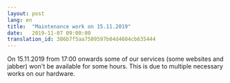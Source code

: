 ```yaml
---
layout: post
lang: en
title:  "Maintenance work on 15.11.2019"
date:   2019-11-07 09:00:00
translation_id: 386b7f5aa7509597b04d4604cb635444
---
```


On 15.11.2019 from 17:00 onwards some of our services (some websites and jabber) won't be available for some hours. This is due to multiple necessary works on our hardware.
